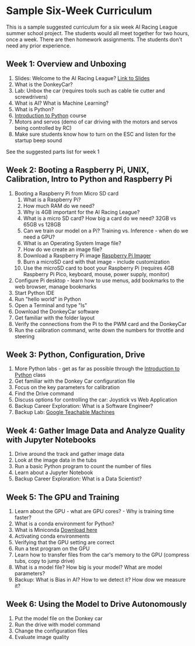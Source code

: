 # Sample Six-Week Curriculum

This is a sample suggested curriculum for a six week AI Racing League summer school project.  The students would all meet together for two hours, once a week.  There are then homework assignments. The students don't need any prior experience.

## Week 1: Overview and Unboxing

1. Slides: Welcome to the AI Racing League? [Link to Slides](slides/Welcome-to-the-ARL.pptx)
2. What is the DonkeyCar?
3. Lab: Unbox the car (requires tools such as cable tie cutter and screwdrivers)
4. What is AI? What is Machine Learning?
5. What is Python?
6. [Introduction to Python](https://www.coderdojotc.org/python/trinket/00-introduction/) course
7. Motors and servos (demo of car driving with the motors and servos being controlled by RC)
8. Make sure students know how to turn on the ESC and listen for the startup beep sound

See the suggested parts list for week 1

## Week 2: Booting a Raspberry Pi, UNIX, Calibration, Intro to Python and Raspberry Pi

1. Booting a Raspberry Pi from Micro SD card
   1. What is a Raspberry Pi?
   2. How much RAM do we need?
   3. Why is 4GB important for the AI Racing League?
   4. What is a micro SD card?  How big a card do we need? 32GB vs 65GB vs 128GB
   5. Can we train our model on a Pi?  Training vs. Inference - when do we need a GPU?
   6. What is an Operating System Image file?
   7. How do we create an image file?
   8. Download a Raspberry Pi image [Raspberry Pi Imager](https://www.raspberrypi.org/software/)
   9. Burn a microSD card with that image - include customization
   10. Use the microSD card to boot your Raspberry Pi (requires 4GB Raspberry Pi Pico, keyboard, mouse, power supply, monitor)
2. Configure Pi desktop - learn how to use menus, add bookmarks to the web browser, manage bookmarks
5. Start Python IDE
6. Run "hello world" in Python
7. Open a Terminal and type "ls"
8. Download the DonkeyCar software
8. Get familiar with the folder layout
9. Verify the connections from the Pi to the PWM card and the DonkeyCar
9. Run the calibration command, write down the numbers for throttle and steering

## Week 3: Python, Configuration, Drive

1. More Python labs - get as far as possible through the [Introduction to Python](https://www.coderdojotc.org/python/trinket/00-introduction/) class
2. Get familiar with the Donkey Car configuration file
3. Focus on the key parameters for calibration
4. Find the Drive command
5. Discuss options for controlling the car: Joystick vs Web Application
6. Backup Career Exploration: What is a Software Engineer?
5. Backup Lab: [Google Teachable Machines](https://teachablemachine.withgoogle.com/)

## Week 4: Gather Image Data and Analyze Quality with Jupyter Notebooks

1. Drive around the track and gather image data
2. Look at the image data in the tubs
3. Run a basic Python program to count the number of files
4. Learn about a Jupyter Notebook
5. Backup Career Exploration: What is a Data Scientist?

## Week 5: The GPU and Training

1. Learn about the GPU - what are GPU cores? - Why is training time faster?
2. What is a conda environment for Python?
2. What is Miniconda [Download here](https://docs.conda.io/en/latest/miniconda.html)
3. Activating conda environments
4. Verifying that the GPU setting are correct
5. Run a test program on the GPU
6. Learn how to transfer files from the car's memory to the GPU (compress tubs, copy to jump drive)
7. What is a model file?  How big is your model?  What are model parameters?
8. Backup: What is Bias in AI?  How to we detect it?  How dow we measure it?

## Week 6: Using the Model to Drive Autonomously

1. Put the model file on the Donkey car
2. Run the drive with model command
3. Change the configuration files
4. Evaluate image quality